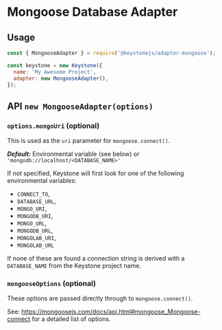 <!--[meta]
section: packages
title: Database Adapter - Mongoose
[meta]-->

# Mongoose Database Adapter

## Usage

```javascript
const { MongooseAdapter } = require('@keystonejs/adapter-mongoose');

const keystone = new Keystone({
  name: 'My Awesome Project',
  adapter: new MongooseAdapter(),
});
```

## API `new MongooseAdapter(options)`

### `options.mongoUri` (optional)

This is used as the `uri` parameter for `mongoose.connect()`.

_**Default:**_ Environmental variable (see below) or `'mongodb://localhost/<DATABASE_NAME>'`

If not specified, Keystone will first look for one of the following environmental variables:

- `CONNECT_TO`,
- `DATABASE_URL`,
- `MONGO_URI`,
- `MONGODB_URI`,
- `MONGO_URL`,
- `MONGODB_URL`,
- `MONGOLAB_URI`,
- `MONGOLAB_URL`

If none of these are found a connection string is derived with a `DATABASE_NAME` from the Keystone project name.

### `mongooseOptions` (optional)

These options are passed directly through to `mongoose.connect()`.

See: <https://mongoosejs.com/docs/api.html#mongoose_Mongoose-connect> for a detailed list of options.
